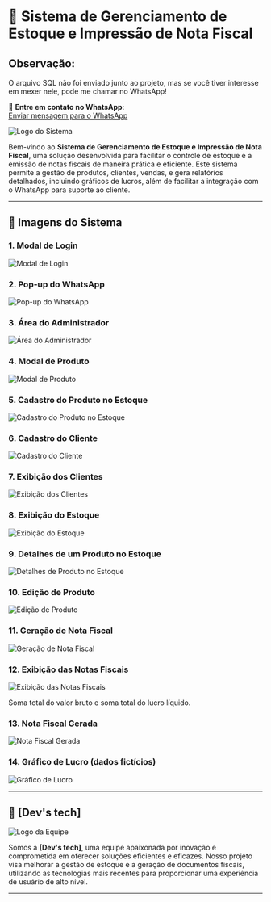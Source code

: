# 🌟 **Sistema de Gerenciamento de Estoque e Impressão de Nota Fiscal**

## Observação:
O arquivo SQL não foi enviado junto ao projeto, mas se você tiver interesse em mexer nele, pode me chamar no WhatsApp!

📲 **Entre em contato no WhatsApp**:  
[Enviar mensagem para o WhatsApp](http://whatsapp.me/5585997752571)



![Logo do Sistema](https://raw.githubusercontent.com/GabrielCordeiroBarrosoTeles/Img_pjt_nf-main/refs/heads/main/img0.png)

Bem-vindo ao **Sistema de Gerenciamento de Estoque e Impressão de Nota Fiscal**, uma solução desenvolvida para facilitar o controle de estoque e a emissão de notas fiscais de maneira prática e eficiente. Este sistema permite a gestão de produtos, clientes, vendas, e gera relatórios detalhados, incluindo gráficos de lucros, além de facilitar a integração com o WhatsApp para suporte ao cliente.

---

## 📸 **Imagens do Sistema**

### 1. **Modal de Login**
![Modal de Login](https://raw.githubusercontent.com/GabrielCordeiroBarrosoTeles/Img_pjt_nf-main/refs/heads/main/img1.png)

### 2. **Pop-up do WhatsApp**
![Pop-up do WhatsApp](https://raw.githubusercontent.com/GabrielCordeiroBarrosoTeles/Img_pjt_nf-main/refs/heads/main/img2.png)

### 3. **Área do Administrador**
![Área do Administrador](https://raw.githubusercontent.com/GabrielCordeiroBarrosoTeles/Img_pjt_nf-main/refs/heads/main/img3.png)

### 4. **Modal de Produto**
![Modal de Produto](https://raw.githubusercontent.com/GabrielCordeiroBarrosoTeles/Img_pjt_nf-main/refs/heads/main/img4.png)

### 5. **Cadastro do Produto no Estoque**
![Cadastro do Produto no Estoque](https://raw.githubusercontent.com/GabrielCordeiroBarrosoTeles/Img_pjt_nf-main/refs/heads/main/img5.png)

### 6. **Cadastro do Cliente**
![Cadastro do Cliente](https://raw.githubusercontent.com/GabrielCordeiroBarrosoTeles/Img_pjt_nf-main/refs/heads/main/img6.png)

### 7. **Exibição dos Clientes**
![Exibição dos Clientes](https://raw.githubusercontent.com/GabrielCordeiroBarrosoTeles/Img_pjt_nf-main/refs/heads/main/img7.png)

### 8. **Exibição do Estoque**
![Exibição do Estoque](https://raw.githubusercontent.com/GabrielCordeiroBarrosoTeles/Img_pjt_nf-main/refs/heads/main/img8.png)

### 9. **Detalhes de um Produto no Estoque**
![Detalhes de Produto no Estoque](https://raw.githubusercontent.com/GabrielCordeiroBarrosoTeles/Img_pjt_nf-main/refs/heads/main/img9.png)

### 10. **Edição de Produto**
![Edição de Produto](https://raw.githubusercontent.com/GabrielCordeiroBarrosoTeles/Img_pjt_nf-main/refs/heads/main/img10.png)

### 11. **Geração de Nota Fiscal**
![Geração de Nota Fiscal](https://raw.githubusercontent.com/GabrielCordeiroBarrosoTeles/Img_pjt_nf-main/refs/heads/main/img11.png)

### 12. **Exibição das Notas Fiscais**
![Exibição das Notas Fiscais](https://raw.githubusercontent.com/GabrielCordeiroBarrosoTeles/Img_pjt_nf-main/refs/heads/main/img12.png)
<p>Soma total do valor bruto e soma total do lucro líquido.</p>

### 13. **Nota Fiscal Gerada**
![Nota Fiscal Gerada](https://raw.githubusercontent.com/GabrielCordeiroBarrosoTeles/Img_pjt_nf-main/refs/heads/main/img13.png)

### 14. **Gráfico de Lucro** (dados fictícios)
![Gráfico de Lucro](https://raw.githubusercontent.com/GabrielCordeiroBarrosoTeles/Img_pjt_nf-main/refs/heads/main/img14.png)

---

## 🚀 **[Dev's tech]** 

![Logo da Equipe](https://raw.githubusercontent.com/GabrielCordeiroBarrosoTeles/Img_pjt_nf-main/refs/heads/main/logo.png)

Somos a **[Dev's tech]**, uma equipe apaixonada por inovação e comprometida em oferecer soluções eficientes e eficazes. Nosso projeto visa melhorar a gestão de estoque e a geração de documentos fiscais, utilizando as tecnologias mais recentes para proporcionar uma experiência de usuário de alto nível.

---
<!--
## 👥 **Nossos Colaboradores**

Abaixo, apresentamos os membros da nossa equipe e suas contribuições para o desenvolvimento do sistema.

### 🎉 **[Nome do Colaborador 1]**

![Foto de Perfil](URL_da_foto_do_colaborador1)

- **Cargo/Função**: [Cargo/Função do Colaborador 1]
- **Contribuições**:
  - [Descreva a contribuição do colaborador 1]
  - [Outras contribuições importantes]
- **Redes Sociais**:
  - **GitHub**: [@GitHub_Username](https://github.com/username)
  - **LinkedIn**: [@LinkedIn_Username](https://linkedin.com/in/username)
  - **Twitter**: [@Twitter_Username](https://twitter.com/username)

---

### 🎉 **[Nome do Colaborador 2]**

![Foto de Perfil](URL_da_foto_do_colaborador2)

- **Cargo/Função**: [Cargo/Função do Colaborador 2]
- **Contribuições**:
  - [Descreva a contribuição do colaborador 2]
  - [Outras contribuições importantes]
- **Redes Sociais**:
  - **GitHub**: [@GitHub_Username](https://github.com/username)
  - **LinkedIn**: [@LinkedIn_Username](https://linkedin.com/in/username)
  - **Twitter**: [@Twitter_Username](https://twitter.com/username)

---

### 🎉 **[Nome do Colaborador 3]**

![Foto de Perfil](URL_da_foto_do_colaborador3)

- **Cargo/Função**: [Cargo/Função do Colaborador 3]
- **Contribuições**:
  - [Descreva a contribuição do colaborador 3]
  - [Outras contribuições importantes]
- **Redes Sociais**:
  - **GitHub**: [@GitHub_Username](https://github.com/username)
  - **LinkedIn**: [@LinkedIn_Username](https://linkedin.com/in/username)
  - **Twitter**: [@Twitter_Username](https://twitter.com/username)

---

## 🌟 **Sobre a Equipe**

A **[Nome da Equipe]** foi formada em [ano de formação ou início do projeto]. Nossa missão é [descrição da missão e visão da equipe]. Trabalhamos juntos para oferecer soluções inovadoras, com foco em qualidade, desempenho e experiência do usuário.

### 💡 **Nossos Valores**
- **Inovação**: Estamos sempre buscando novas formas de melhorar.
- **Colaboração**: O trabalho em equipe é nossa chave para o sucesso.
- **Qualidade**: Priorizamos a excelência em todos os aspectos do nosso trabalho.

---

## 👏 **Agradecimentos Especiais**

Queremos agradecer a todos os membros da equipe pelo seu esforço e dedicação. Cada contribuição é fundamental para o sucesso do projeto. Estamos muito orgulhosos do que alcançamos juntos!

---

## 🔗 **Links Importantes**
- **Repositório do Projeto**: [Link do Repositório](https://github.com/username/repository)
- **Site da Equipe**: [Link para o site (se houver)](https://site-da-equipe.com)

---
-->
